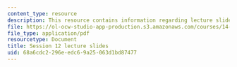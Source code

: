 ```yaml
---
content_type: resource
description: This resource contains information regarding lecture slide 12.
file: https://ol-ocw-studio-app-production.s3.amazonaws.com/courses/14-581-international-economics-i-spring-2013/68a6cdc2296eedc69a25063d1bd87477_MIT14_581S13_Lecslides12.pdf
file_type: application/pdf
resourcetype: Document
title: Session 12 lecture slides
uid: 68a6cdc2-296e-edc6-9a25-063d1bd87477
---
```

